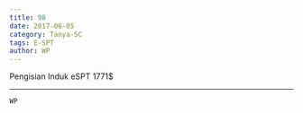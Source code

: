 ```yaml
---
title: 98
date: 2017-06-05
category: Tanya-SC
tags: E-SPT
author: WP
---
```


Pengisian Induk eSPT 1771$

---



`WP`
